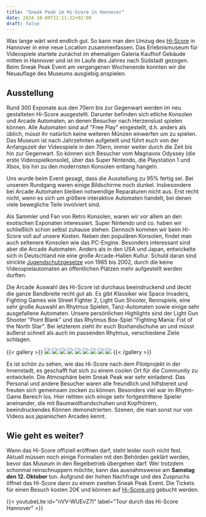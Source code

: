 ```yaml
---
title: "Sneak Peak im Hi-Score in Hannover"
date: 2024-10-08T22:11:22+02:00
draft: false
---
```


Was lange wärt wird endlich gut. So kann man den Umzug des [Hi-Score](https://hi-score.org/) in Hannover in eine neue Location zusammenfassen.
Das Erlebnismuseum für Videospiele startete zunächst im ehemaligen Galeria Kaufhof Gebäude mitten in Hannover und ist im Laufe des Jahres nach Südstadt gezogen. Beim Sneak Peak Event am vergangenen Wochenende konnten wir die Neuauflage des Museums ausgiebig anspielen.

## Ausstellung

Rund 300 Exponate aus den 70ern bis zur Gegenwart werden im neu gestalteten Hi-Score ausgestellt. Darunter befinden sich etliche Konsolen und Arcade Automaten, an denen Besucher nach Herzenslust spielen können. Alle Automaten sind auf "Free Play" eingestellt, d.h. anders als üblich, müsst ihr natürlich keine weiteren Münzen einwerfen um zu spielen. Das Museum ist nach Jahrzehnten aufgeteilt und führt euch von der Anfangszeit der Videospiele in den 70ern, immer weiter durch die Zeit bis hin zur Gegenwart. So können sich Besucher vom Magnavox Odyssey (die erste Videospielkonsole), über das Super Nintendo, die Playstation 1 und Xbox, bis hin zu den modernsten Konsolen entlang hangeln. 

Uns wurde beim Event gesagt, dass die Ausstellung zu 95% fertig sei. Bei unserem Rundgang waren einige Bildschirme noch dunkel. Insbesondere bei Arcade Automaten bleiben notwendige Reparaturen nicht aus. Erst recht nicht, wenn es sich um größere interaktive Automaten handelt, bei denen viele bewegliche Teile involviert sind.

Als Sammler und Fan von Retro Konsolen, waren wir vor allem an den exotischen Exponaten interessiert. Super Nintendo und co. haben wir schließlich schon selbst zuhause stehen. Dennoch kommen wir beim Hi-Score voll auf unsere Kosten. Neben den populären Konsolen, findet man auch seltenere Konsolen wie das PC-Engine. Besonders interessant sind aber die Arcade Automaten. Anders als in den USA und Japan, entwickelte sich in Deutschland nie eine große Arcade-Hallen Kultur. Schuld daran sind strickte [Jugendschutzgesetze](https://www.bgbl.de/xaver/bgbl/start.xav?start=//*%5B@attr_id=%27bgbl185s0425.pdf%27%5D#__bgbl__%2F%2F*%5B%40attr_id%3D%27bgbl185s0425.pdf%27%5D__1728455288081) von 1985 bis 2002, durch die keine Videospielautomaten an öffentlichen Plätzen mehr aufgestellt werden durften.

Die Arcade Auswahl des Hi-Score ist durchaus beeindruckend und deckt die ganze Bandbreite recht gut ab. Es gibt Klassiker wie Space Invaders, Fighting Games wie Street Fighter 2, Light Gun Shooter, Rennspiele, eine sehr große Auswahl an Rhytmus Spielen, Tanz-Automaten sowie einige sehr ausgefallene Automaten. Unsere persönlichen Highlights sind der Light Gun Shooter "Point Blank" und das Rhytmus Box-Spiel "Fighting Mania: Fist of the North Star". Bei letzterem zieht ihr euch Boxhandschuhe an und müsst äußerst schnell als auch im passenden Rhytmus, verschiedene Ziele schlagen.

{{< gallery >}}
<img src="gallery/Eingang.jpg" class="grid-w33" />
<img src="gallery/Arcade Klassiker.jpg" class="grid-w33" />
<img src="gallery/C64.jpg" class="grid-w33" />
<img src="gallery/90s Gaming.jpg" class="grid-w33" />
<img src="gallery/Point Blank.jpg" class="grid-w33" />
<img src="gallery/Playstation 1.jpg" class="grid-w33" />
<img src="gallery/Fighting Mania.jpg" class="grid-w33" />
<img src="gallery/2000er Gaming.jpg" class="grid-w33" />
<img src="gallery/2010-Modern.jpg" class="grid-w33" />
{{< /gallery >}}

Es ist schön zu sehen, wie das Hi-Score nach dem Pilotprojekt in der Innenstadt, es geschafft hat sich zu einem coolen Ort für die Community zu entwickeln. Die Atmosphäre beim Sneak Peak war sehr einladend. Das Personal und andere Besucher waren alle freundlich und hilfsbereit und freuten sich gemeinsam zocken zu können. Besonders viel war im Rhytm-Game Bereich los. Hier reihten sich einige sehr fortgestrittene Spieler aneinander, die mit Baumwollhandschuhen und Kopfhörern, beeindruckendes Können demonstrierten. Szenen, die man sonst nur von Videos aus japanischen Arcades kennt.

## Wie geht es weiter?

Wann das Hi-Score offiziell eröffnen darf, steht leider noch nicht fest. Aktuell müssen noch einige Formalien mit den Behörden geklärt werden, bevor das Museum in den Regelbetrieb übergehen darf. Wer trotzdem schonmal reinschnuppern möchte, kann das ausnahmsweise am **Samstag den 12. Oktober** tun. Aufgrund der hohen Nachfrage und des Zuspruchs öffnet das Hi-Score dann zu einem zweiten Sneak Peak Event. Die Tickets für einen Besuch kosten 20€ und können auf [Hi-Score.org](https://hi-score.org) gebucht werden.

{{< youtubeLite id="nVV-WUEvZ7I" label="Tour durch das Hi-Score Hannover" >}}